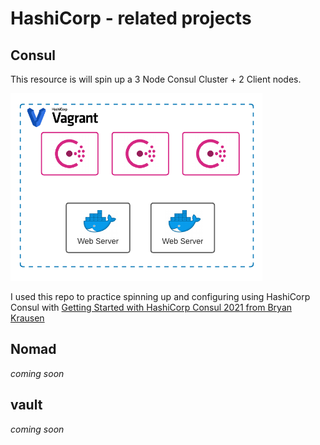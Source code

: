 # HashiCorp - related projects

## Consul

This resource is will spin up a 3 Node Consul Cluster + 2 Client nodes.

<img src=consul.png alt="consul" height="300">

I used this repo to practice spinning up and configuring using HashiCorp Consul with [Getting Started with HashiCorp Consul 2021 from Bryan Krausen](https://www.udemy.com/course/hashicorp-consul/?)

## Nomad

_coming soon_

## vault

_coming soon_